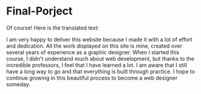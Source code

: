 # Final-Porject

Of course! Here is the translated text:

I am very happy to deliver this website because I made it with a lot of effort and dedication. All the work displayed on this site is mine, created over several years of experience as a graphic designer. When I started this course, I didn't understand much about web development, but thanks to the incredible professors, I feel that I have learned a lot. I am aware that I still have a long way to go and that everything is built through practice. I hope to continue growing in this beautiful process to become a web designer someday.
